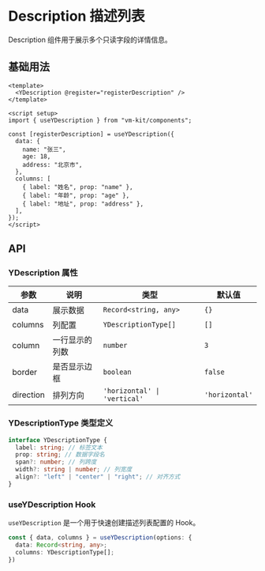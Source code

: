 # Description 描述列表

Description 组件用于展示多个只读字段的详情信息。

## 基础用法

```vue
<template>
  <YDescription @register="registerDescription" />
</template>

<script setup>
import { useYDescription } from "vm-kit/components";

const [registerDescription] = useYDescription({
  data: {
    name: "张三",
    age: 18,
    address: "北京市",
  },
  columns: [
    { label: "姓名", prop: "name" },
    { label: "年龄", prop: "age" },
    { label: "地址", prop: "address" },
  ],
});
</script>
```

## API

### YDescription 属性

| 参数      | 说明           | 类型                         | 默认值         |
| --------- | -------------- | ---------------------------- | -------------- |
| data      | 展示数据       | `Record<string, any>`        | `{}`           |
| columns   | 列配置         | `YDescriptionType[]`         | `[]`           |
| column    | 一行显示的列数 | `number`                     | `3`            |
| border    | 是否显示边框   | `boolean`                    | `false`        |
| direction | 排列方向       | `'horizontal' \| 'vertical'` | `'horizontal'` |

### YDescriptionType 类型定义

```ts
interface YDescriptionType {
  label: string; // 标签文本
  prop: string; // 数据字段名
  span?: number; // 列跨度
  width?: string | number; // 列宽度
  align?: "left" | "center" | "right"; // 对齐方式
}
```

### useYDescription Hook

`useYDescription` 是一个用于快速创建描述列表配置的 Hook。

```ts
const { data, columns } = useYDescription(options: {
  data: Record<string, any>;
  columns: YDescriptionType[];
})
```
